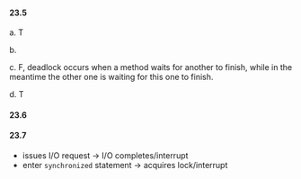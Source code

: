 #### 23.5

a. T

b.

c. F, deadlock occurs when a method waits for another to finish, while in the meantime the other one is waiting for this one to finish.

d. T

#### 23.6

#### 23.7 

- issues I/O request -> I/O completes/interrupt
- enter `synchronized` statement -> acquires lock/interrupt

